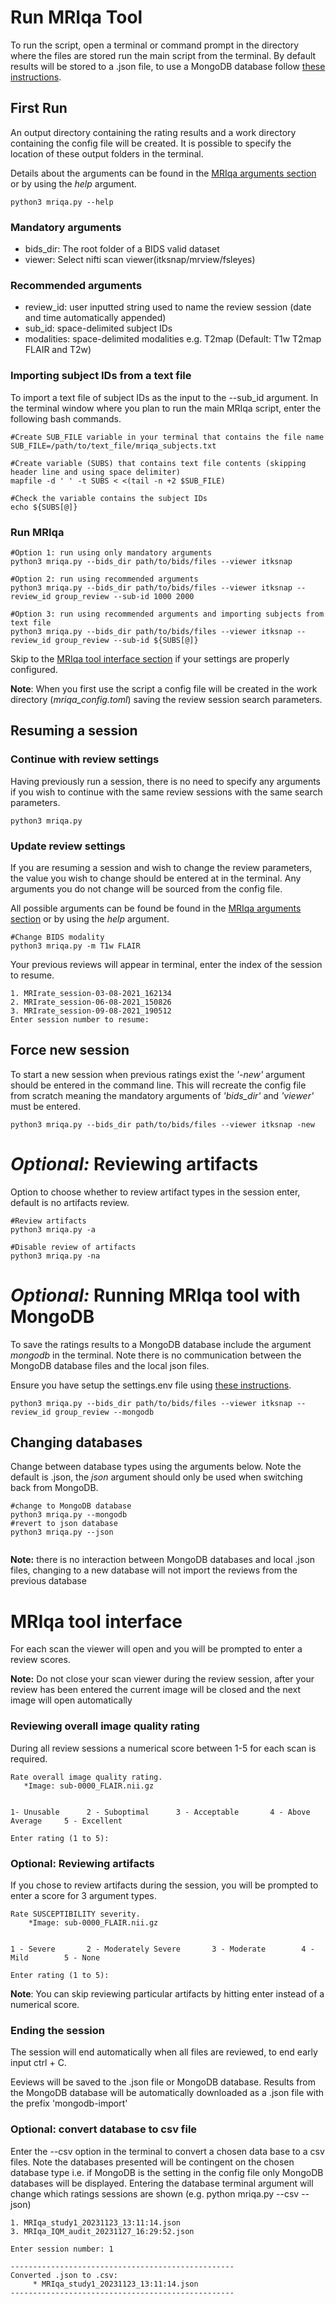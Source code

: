 # Run MRIqa Tool 
To run the script, open a terminal or command prompt in the directory where the files are stored run the main script from the terminal. By default results will be stored to a .json file, to use a MongoDB database follow [these instructions](##running-mriqa-tool-with-mongodb).


## First Run
An output directory containing the rating results and a work directory containing the config file will be created. It is possible to specify the location of these output folders in the terminal.

Details about the arguments can be found in the [MRIqa arguments section](mriqa/docs/arguments_dict) or by using the *help* argument.

```
python3 mriqa.py --help
```

### Mandatory arguments
- bids_dir: The root folder of a BIDS valid dataset
- viewer: Select nifti scan viewer(itksnap/mrview/fsleyes)

### Recommended arguments
- review_id: user inputted string used to name the review session (date and time automatically appended)
- sub_id: space-delimited subject IDs 
- modalities: space-delimited modalities e.g. T2map (Default: T1w  T2map  FLAIR and T2w)

### Importing subject IDs from a text file
To import a text file of subject IDs as the input to the --sub_id argument. In the terminal window where you plan to run the main MRIqa script, enter the following bash commands.

```
#Create SUB_FILE variable in your terminal that contains the file name
SUB_FILE=/path/to/text_file/mriqa_subjects.txt

#Create variable (SUBS) that contains text file contents (skipping header line and using space delimiter)
mapfile -d ' ' -t SUBS < <(tail -n +2 $SUB_FILE)

#Check the variable contains the subject IDs
echo ${SUBS[@]}
```

### Run MRIqa
```
#Option 1: run using only mandatory arguments
python3 mriqa.py --bids_dir path/to/bids/files --viewer itksnap 

#Option 2: run using recommended arguments
python3 mriqa.py --bids_dir path/to/bids/files --viewer itksnap --review_id group_review --sub-id 1000 2000

#Option 3: run using recommended arguments and importing subjects from text file
python3 mriqa.py --bids_dir path/to/bids/files --viewer itksnap --review_id group_review --sub-id ${SUBS[@]}
```

Skip to the [MRIqa tool interface section](#mriqa-tool-interface) if your settings are properly configured.

**Note**: When you first use the script a config file will be created in the work directory (*mriqa_config.toml*) saving the review session search parameters.

## Resuming a session
### Continue with review settings
Having previously run a session, there is no need to specify any arguments if you wish to continue with the same review sessions with the same search parameters.

```
python3 mriqa.py
```

### Update review settings
If you are resuming a session and wish to change the review parameters, the value you wish to change should be entered at in the terminal. Any arguments you do not change will be sourced from the config file. 

All possible arguments can be found be found in the [MRIqa arguments section](mriqa/docs/arguments_dict) or by using the *help* argument.

```
#Change BIDS modality 
python3 mriqa.py -m T1w FLAIR
```

Your previous reviews will appear in terminal, enter the index of the session to resume. 
 
 ```
1. MRIrate_session-03-08-2021_162134
2. MRIrate_session-06-08-2021_150826
3. MRIrate_session-09-08-2021_190512
Enter session number to resume: 
```

## Force new session
To start a new session when previous ratings exist the *'-new'* argument should be entered in the command line. This will recreate the config file from scratch meaning the mandatory arguments of *'bids_dir'* and *'viewer'* must be entered.

```
python3 mriqa.py --bids_dir path/to/bids/files --viewer itksnap -new
```



# *Optional:* Reviewing artifacts
Option to choose whether to review artifact types in the session enter, default is no artifacts review.
```
#Review artifacts
python3 mriqa.py -a

#Disable review of artifacts
python3 mriqa.py -na
```


# *Optional:* Running MRIqa tool with MongoDB
To save the ratings results to a MongoDB database include the argument *mongodb* in the terminal. Note there is no communication between the MongoDB database files and the local json files.

Ensure you have setup the settings.env file using [these instructions](mriqa/docs/databases.md).

```
python3 mriqa.py --bids_dir path/to/bids/files --viewer itksnap --review_id group_review --mongodb
```


## Changing databases
Change between database types using the arguments below. Note the default is .json, the *json* argument should only be used when switching back from MongoDB.
```
#change to MongoDB database
python3 mriqa.py --mongodb
#revert to json database
python3 mriqa.py --json


```
**Note:** there is no interaction between MongoDB databases and local .json files, changing to a new database will not import the reviews from the previous database


# MRIqa tool interface

For each scan the viewer will open and you will be prompted to enter a review scores. 

**Note:** Do not close your scan viewer during the review session, after your review has been entered the current image will be closed and the next image will open automatically

### Reviewing overall image quality rating 
During all review sessions a numerical score between 1-5 for each scan is required.
 
 ```
Rate overall image quality rating.
    *Image: sub-0000_FLAIR.nii.gz


1- Unusable      2 - Suboptimal      3 - Acceptable       4 - Above Average     5 - Excellent

Enter rating (1 to 5): 
```

### Optional: Reviewing artifacts
If you chose to review artifacts during the session, you will be prompted to enter a score for 3 argument types. 

```
Rate SUSCEPTIBILITY severity.
    *Image: sub-0000_FLAIR.nii.gz


1 - Severe       2 - Moderately Severe       3 - Moderate        4 - Mild        5 - None

Enter rating (1 to 5): 
```

**Note**: You can skip reviewing particular artifacts by hitting enter instead of a numerical score.

### Ending the session 
The session will end automatically when all files are reviewed, to end early input ctrl + C. 

Eeviews will be saved to the .json file or MongoDB database. Results from the MongoDB database will be automatically downloaded as a .json file with the prefix 'mongodb-import'


### Optional: convert database to csv file
Enter the --csv option in the terminal to convert a chosen data base to a csv files. Note the databases presented will be contingent on the chosen database type i.e. if MongoDB is the setting in the config file only MongoDB databases will be displayed. Entering the database terminal argument will change which ratings sessions are shown (e.g. python mriqa.py --csv --json)

```
1. MRIqa_study1_20231123_13:11:14.json
3. MRIqa_IQM_audit_20231127_16:29:52.json

Enter session number: 1

--------------------------------------------------
Converted .json to .csv:
     * MRIqa_study1_20231123_13:11:14.json
--------------------------------------------------
```


